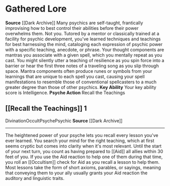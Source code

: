 ﻿---
ability:
- Intelligence
ability_boost:
- Intelligence
id: '2'
name: Gathered Lore
rarity: Common
source: '[[DATABASE/source/Dark Archive|Dark Archive]]'
trait: null
type: Psychic Subconscious Mind

---
# Gathered Lore

**Source** [[Dark Archive]]
Many psychics are self-taught, frantically improvising how to best control their abilities before their power overwhelms them. Not you. Tutored by a mentor or classically trained at a facility for psychic development, you've learned techniques and teachings for best harnessing the mind, cataloging each expression of psychic power with a specific teaching, anecdote, or phrase.
 Your thought components are mantras you associate with a given spell, which you mentally repeat as you cast. You might silently utter a teaching of resilience as you spin force into a barrier or hear the first three notes of a traveling song as you slip through space. Mantra components often produce runes or symbols from your learnings that are unique to each spell you cast, causing your spell manifestations to resemble those of conventional spellcasters to a much greater degree than those of other psychics.
**Key Ability** Your key ability score is Intelligence.
**Psyche Action** Recall the Teachings

## [[Recall the Teachings]] <span class="action-icon">1</span>

<span class="item-trait">Divination</span><span class="item-trait">Occult</span><span class="item-trait">Psyche</span><span class="item-trait">Psychic</span>
**Source** [[Dark Archive]]

---
The heightened power of your psyche lets you recall every lesson you've ever learned. You search your mind for the right teaching, which at first seems cryptic but comes into clarity when it's most relevant. Until the start of your next turn, you count as having prepared to [[Aid]] all allies within 30 feet of you. If you use the Aid reaction to help one of them during that time, you roll an [[Occultism]] check for Aid as you recall a lesson to help them. Most lessons take the form of short axioms, parables, or sayings, meaning that conveying them to your ally usually grants your Aid reaction the auditory and linguistic traits.